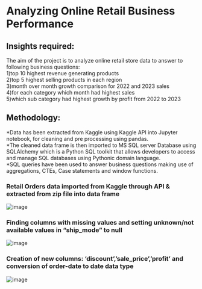 # Analyzing Online Retail Business Performance
## Insights required:
The aim of the project is to analyze online retail store data to answer to following business questions: <br />
 1)top 10 highest revenue generating products <br />
 2)top 5 highest selling products in each region <br />
 3)month over month growth comparison for 2022 and 2023 sales <br />
 4)for each category which month had highest sales <br />
 5)which sub category had highest growth by profit from 2022 to 2023<br />
 
## Methodology:
*Data has been extracted from Kaggle using Kaggle API into Jupyter notebook, for cleaning and pre processing using pandas. <br />
*The cleaned data frame is then imported to MS SQL server Database using SQLAlchemy which is a Python SQL toolkit that allows developers to access and manage SQL databases using Pythonic domain language. <br />
*SQL queries have been used to answer business questions making use of aggregations, CTEs, Case statements and window functions. <br />
### Retail Orders data imported from Kaggle through API & extracted from zip file into data frame
![image](https://github.com/user-attachments/assets/34d0bcf9-88a0-4d24-a5fe-f3df835f14b0)

### Finding columns with missing values and setting unknown/not available values in “ship_mode” to null
![image](https://github.com/user-attachments/assets/6c105eef-01af-4a47-8be8-54ad65a55845)

### Creation of new columns: ‘discount’,’sale_price’,’profit’ and conversion of order-date to date data type
![image](https://github.com/user-attachments/assets/5f1e84f8-b0da-4c28-aec1-0b246164f9b6)


